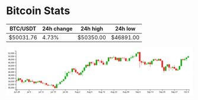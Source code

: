 # Bitcoin Stats

BTC/USDT|24h change|24h high|24h low|
|---|---|---|---|
|$50031.76|4.73%|$50350.00|$46891.00|

<img src="./chart.svg">
